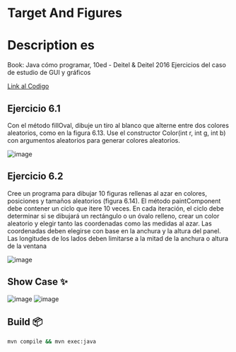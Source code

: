 # Target And Figures

# Description es
Book: Java cómo programar, 10ed - Deitel & Deitel 2016
Ejercicios del caso de estudio de GUI y gráficos 

[Link al Codigo](https://github.com/Johan-Palacios/targetShootingAndFigures)
## Ejercicio 6.1
Con el método fillOval, dibuje un tiro al blanco que alterne entre dos colores aleatorios, como en la figura 6.13. Use el constructor Color(int r, int g, int b) con argumentos aleatorios para generar colores aleatorios.

![image](https://github.com/Johan-Palacios/targetShootingAndFigures/assets/77251405/4fda9ff3-ff3a-4627-a78b-803b132ea57c)

## Ejercicio 6.2
Cree un programa para dibujar 10 figuras rellenas al azar en colores, posiciones y tamaños aleatorios (figura 6.14). El método paintComponent debe contener un ciclo que itere 10 veces. En cada iteración, el ciclo debe determinar si se dibujará un rectángulo o un óvalo relleno, crear un color aleatorio y elegir tanto las coordenadas como las medidas al azar. Las coordenadas deben elegirse con base en la anchura y la altura del panel. Las longitudes de los lados deben limitarse a la mitad de la anchura o altura de la ventana

![image](https://github.com/Johan-Palacios/targetShootingAndFigures/assets/77251405/727c4a87-20d4-4c4e-840a-dd93ede72677)


## Show Case ✨

![image](https://github.com/Johan-Palacios/targetShootingAndFigures/assets/77251405/96941227-1edb-4d78-b1f3-0a09d1e5f944)
![image](https://github.com/Johan-Palacios/targetShootingAndFigures/assets/77251405/9cb195e2-e959-43d4-bdb9-4198f78b1f95)

## Build 📦

```bash
mvn compile && mvn exec:java

```
